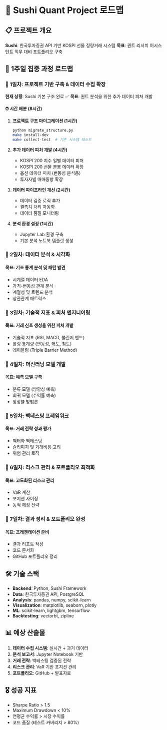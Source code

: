 # 🍣 Sushi Quant Project 로드맵

## 📋 프로젝트 개요
**Sushi**: 한국투자증권 API 기반 KOSPI 선물 정량거래 시스템
**목표**: 퀀트 리서치 어시스턴트 직무 대비 포트폴리오 구축

## 🎯 **1주일 집중 과정 로드맵**

### 📅 **1일차: 프로젝트 기반 구축 & 데이터 수집 확장**
**현재 상황**: Sushi 기본 구조 완료 ✅
**목표**: 퀀트 분석을 위한 추가 데이터 피처 개발

#### ⏰ 시간 배분 (8시간)
1. **프로젝트 구조 마이그레이션 (1시간)**
   ```bash
   python migrate_structure.py
   make install-dev
   make collect-test  # 기존 시스템 테스트
   ```

2. **추가 데이터 피처 개발 (4시간)**
   - KOSPI 200 지수 일별 데이터 피처
   - KOSPI 200 선물 분봉 데이터 확장
   - 옵션 데이터 피처 (변동성 분석용)
   - 투자자별 매매동향 확장

3. **데이터 파이프라인 개선 (2시간)**
   - 데이터 검증 로직 추가
   - 결측치 처리 자동화
   - 데이터 품질 모니터링

4. **분석 환경 설정 (1시간)**
   - Jupyter Lab 환경 구축
   - 기본 분석 노트북 템플릿 생성

### 📅 **2일차: 데이터 분석 & 시각화**
#### 목표: 기초 통계 분석 및 패턴 발견
- 시계열 데이터 EDA
- 가격-변동성 관계 분석
- 계절성 및 트렌드 분석
- 상관관계 매트릭스

### 📅 **3일차: 기술적 지표 & 피처 엔지니어링**
#### 목표: 거래 신호 생성을 위한 피처 개발
- 기술적 지표 (RSI, MACD, 볼린저 밴드)
- 롤링 통계량 (변동성, 왜도, 첨도)
- 레이블링 (Triple Barrier Method)

### 📅 **4일차: 머신러닝 모델 개발**
#### 목표: 예측 모델 구축
- 분류 모델 (방향성 예측)
- 회귀 모델 (수익률 예측)
- 앙상블 방법론

### 📅 **5일차: 백테스팅 프레임워크**
#### 목표: 거래 전략 성과 평가
- 벡터화 백테스팅
- 슬리피지 및 거래비용 고려
- 위험 관리 로직

### 📅 **6일차: 리스크 관리 & 포트폴리오 최적화**
#### 목표: 고도화된 리스크 관리
- VaR 계산
- 포지션 사이징
- 동적 헤징 전략

### 📅 **7일차: 결과 정리 & 포트폴리오 완성**
#### 목표: 프레젠테이션 준비
- 결과 리포트 작성
- 코드 문서화
- GitHub 포트폴리오 정리

## 🛠️ **기술 스택**
- **Backend**: Python, Sushi Framework
- **Data**: 한국투자증권 API, PostgreSQL
- **Analysis**: pandas, numpy, scikit-learn
- **Visualization**: matplotlib, seaborn, plotly
- **ML**: scikit-learn, lightgbm, tensorflow
- **Backtesting**: vectorbt, zipline

## 📊 **예상 산출물**
1. **데이터 수집 시스템**: 실시간 + 과거 데이터
2. **분석 보고서**: Jupyter Notebook 기반
3. **거래 전략**: 백테스팅 검증된 전략
4. **리스크 관리**: VaR 기반 포지션 관리
5. **포트폴리오**: GitHub + 발표자료

## 🎖️ **성공 지표**
- Sharpe Ratio > 1.5
- Maximum Drawdown < 10%
- 연평균 수익률 > 시장 수익률
- 코드 품질 (테스트 커버리지 > 80%) 